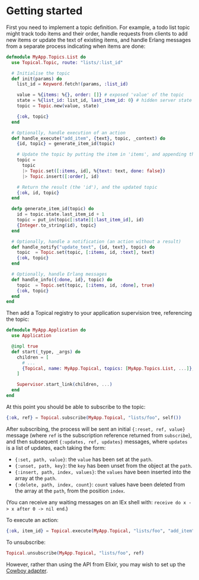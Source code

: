 # Getting started

First you need to implement a topic definition. For example, a todo list topic might track todo
items and their order, handle requests from clients to add new items or update the text of existing
items, and handle Erlang messages from a separate process indicating when items are done:

```elixir
defmodule MyApp.Topics.List do
  use Topical.Topic, route: "lists/:list_id"

  # Initialise the topic
  def init(params) do
    list_id = Keyword.fetch!(params, :list_id)

    value = %{items: %{}, order: []} # exposed 'value' of the topic
    state = %{list_id: list_id, last_item_id: 0} # hidden server state
    topic = Topic.new(value, state)

    {:ok, topic}
  end

  # Optionally, handle execution of an action
  def handle_execute("add_item", {text}, topic, _context) do
    {id, topic} = generate_item_id(topic)

    # Update the topic by putting the item in 'items', and appending the id to 'order'
    topic =
      topic
      |> Topic.set([:items, id], %{text: text, done: false})
      |> Topic.insert([:order], id)

    # Return the result (the 'id'), and the updated topic
    {:ok, id, topic}
  end

  defp generate_item_id(topic) do
    id = topic.state.last_item_id + 1
    topic = put_in(topic[:state][:last_item_id], id)
    {Integer.to_string(id), topic}
  end

  # Optionally, handle a notification (an action without a result)
  def handle_notify("update_text", {id, text}, topic) do
    topic  = Topic.set(topic, [:items, id, :text], text)
    {:ok, topic}
  end

  # Optionally, handle Erlang messages
  def handle_info({:done, id}, topic) do
    topic  = Topic.set(topic, [:items, id, :done], true)
    {:ok, topic}
  end
end
```

Then add a Topical registry to your application supervision tree, referencing the topic:

```elixir
defmodule MyApp.Application do
  use Application

  @impl true
  def start(_type, _args) do
    children = [
      # ...
      {Topical, name: MyApp.Topical, topics: [MyApp.Topics.List, ...]},
    ]

    Supervisor.start_link(children, ...)
  end
end
```

At this point you should be able to subscribe to the topic:

```elixir
{:ok, ref} = Topical.subscribe(MyApp.Topical, "lists/foo", self())
```

After subscribing, the process will be sent an initial `{:reset, ref, value}` message (where `ref`
is the subscription reference returned from `subscribe`), and then subsequent
`{:updates, ref, updates}` messages, where `updates` is a list of updates, each taking the form:

- `{:set, path, value}`: the `value` has been set at the `path`.
- `{:unset, path, key}`: the `key` has been unset from the object at the `path`.
- `{:insert, path, index, values}`: the `values` have been inserted into the array at the `path`.
- `{:delete, path, index, count}`: `count` values have been deleted from the array at the `path`, from the position `index`.

(You can receive any waiting messages on an IEx shell with:
`receive do x -> x after 0 -> nil end`.)

To execute an action:

```elixir
{:ok, item_id} = Topical.execute(MyApp.Topical, "lists/foo", "add_item", {"Test item", false})
```

To unsubscribe:

```elixir
Topical.unsubscribe(MyApp.Topical, "lists/foo", ref)
```

However, rather than using the API from Elixir, you may wish to set up the
[Cowboy adapter](cowboy-adapter.md).
